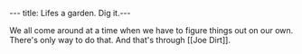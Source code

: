 --- title: Lifes a garden. Dig it.---

We all come around at a time when we have to figure things out on our own. There's only way to do that. And that's through [[Joe Dirt]].